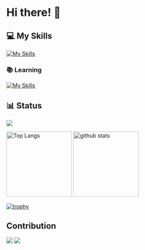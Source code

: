 # Hi there! 👋
## 💻 My Skills
[![My Skills](https://skillicons.dev/icons?i=go,gcp,aws,mysql,docker,k8s,github,vscode,html,css,js)](https://skillicons.dev)

### 📚 Learning
[![My Skills](https://skillicons.dev/icons?i=rust,ts,react,nextjs,cloudflare,bun)](https://skillicons.dev)

## 📊 Status
![](https://github-profile-summary-cards.vercel.app/api/cards/profile-details?username=seitarof&theme=onedark)

<p align="left"> 
  <img alt="Top Langs" height="170px" src="https://github-readme-stats.vercel.app/api/top-langs/?username=seitarof&layout=compact&show_icons=true&theme=onedark" />
  <img alt="github stats" height="170px" src="https://github-readme-stats.vercel.app/api?username=seitarof&theme=onedark&show_icons=ture" />
</p>


[![trophy](https://github-profile-trophy.vercel.app/?username=seitarof&theme=onedark&column=7
)](https://github.com/ryo-ma/github-profile-trophy)

## Contribution
[![](https://avatars.githubusercontent.com/u/140182603?s=48&v=4)](https://github.com/biomejs/biome)
[![](https://avatars.githubusercontent.com/u/62555443?s=48&v=4)](https://github.com/pipe-cd/pipecd)

<!--
**seitarof/seitarof** is a ✨ _special_ ✨ repository because its `README.md` (this file) appears on your GitHub profile.

Here are some ideas to get you started:

- 🔭 I’m currently working on ...
- 🌱 I’m currently learning ...
- 👯 I’m looking to collaborate on ...
- 🤔 I’m looking for help with ...
- 💬 Ask me about ...
- 📫 How to reach me: ...
- 😄 Pronouns: ...
- ⚡ Fun fact: ...
-->
